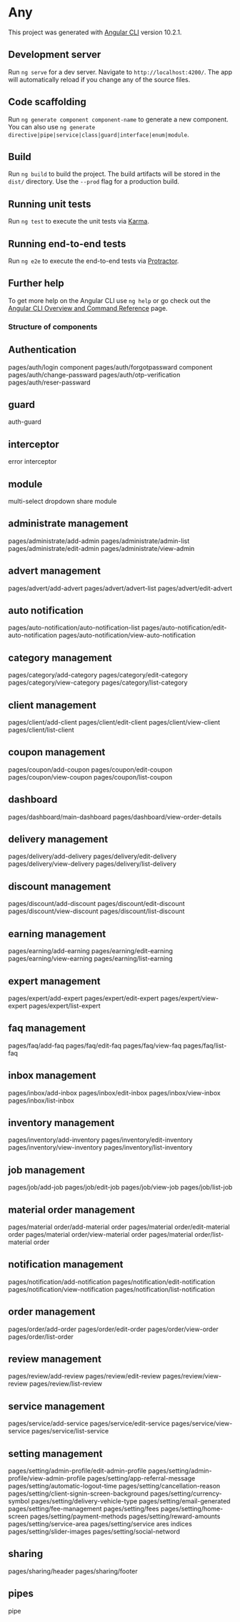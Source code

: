 # Any

This project was generated with [Angular CLI](https://github.com/angular/angular-cli) version 10.2.1.

## Development server

Run `ng serve` for a dev server. Navigate to `http://localhost:4200/`. The app will automatically reload if you change any of the source files.

## Code scaffolding

Run `ng generate component component-name` to generate a new component. You can also use `ng generate directive|pipe|service|class|guard|interface|enum|module`.

## Build

Run `ng build` to build the project. The build artifacts will be stored in the `dist/` directory. Use the `--prod` flag for a production build.

## Running unit tests

Run `ng test` to execute the unit tests via [Karma](https://karma-runner.github.io).

## Running end-to-end tests

Run `ng e2e` to execute the end-to-end tests via [Protractor](http://www.protractortest.org/).

## Further help

To get more help on the Angular CLI use `ng help` or go check out the [Angular CLI Overview and Command Reference](https://angular.io/cli) page.


### Structure of components
## Authentication
pages/auth/login component 
pages/auth/forgotpassward component
pages/auth/change-passward
pages/auth/otp-verification
pages/auth/reser-passward


## guard
auth-guard

## interceptor
error interceptor

## module
multi-select dropdown
share module

##  administrate management
 pages/administrate/add-admin
 pages/administrate/admin-list
 pages/administrate/edit-admin
 pages/administrate/view-admin

 ## advert management
 pages/advert/add-advert
 pages/advert/advert-list
 pages/advert/edit-advert

## auto notification
pages/auto-notification/auto-notification-list
pages/auto-notification/edit-auto-notification
pages/auto-notification/view-auto-notification

## category management
pages/category/add-category
pages/category/edit-category
pages/category/view-category
pages/category/list-category

## client management
pages/client/add-client
pages/client/edit-client
pages/client/view-client
pages/client/list-client

## coupon management
pages/coupon/add-coupon
pages/coupon/edit-coupon
pages/coupon/view-coupon
pages/coupon/list-coupon

## dashboard
pages/dashboard/main-dashboard
pages/dashboard/view-order-details

## delivery management
pages/delivery/add-delivery
pages/delivery/edit-delivery
pages/delivery/view-delivery
pages/delivery/list-delivery

## discount management
pages/discount/add-discount
pages/discount/edit-discount
pages/discount/view-discount
pages/discount/list-discount

## earning management
pages/earning/add-earning
pages/earning/edit-earning
pages/earning/view-earning
pages/earning/list-earning

## expert management
pages/expert/add-expert
pages/expert/edit-expert
pages/expert/view-expert
pages/expert/list-expert

## faq management
pages/faq/add-faq
pages/faq/edit-faq
pages/faq/view-faq
pages/faq/list-faq

## inbox management
pages/inbox/add-inbox
pages/inbox/edit-inbox
pages/inbox/view-inbox
pages/inbox/list-inbox

## inventory management
pages/inventory/add-inventory
pages/inventory/edit-inventory
pages/inventory/view-inventory
pages/inventory/list-inventory

## job management
pages/job/add-job
pages/job/edit-job
pages/job/view-job
pages/job/list-job

## material order management
pages/material order/add-material order
pages/material order/edit-material order
pages/material order/view-material order
pages/material order/list-material order

## notification management
pages/notification/add-notification
pages/notification/edit-notification
pages/notification/view-notification
pages/notification/list-notification

## order management
pages/order/add-order
pages/order/edit-order
pages/order/view-order
pages/order/list-order

## review management
pages/review/add-review
pages/review/edit-review
pages/review/view-review
pages/review/list-review

## service management
pages/service/add-service
pages/service/edit-service
pages/service/view-service
pages/service/list-service

## setting management
pages/setting/admin-profile/edit-admin-profile
pages/setting/admin-profile/view-admin-profile
pages/setting/app-referral-message
pages/setting/automatic-logout-time
pages/setting/cancellation-reason
pages/setting/client-signin-screen-background
pages/setting/currency-symbol
pages/setting/delivery-vehicle-type
pages/setting/email-generated
pages/setting/fee-management
pages/setting/fees
pages/setting/home-screen
pages/setting/payment-methods
pages/setting/reward-amounts
pages/setting/service-area
pages/setting/service ares indices
pages/setting/slider-images
pages/setting/social-netword

## sharing
pages/sharing/header
pages/sharing/footer

## pipes
pipe












